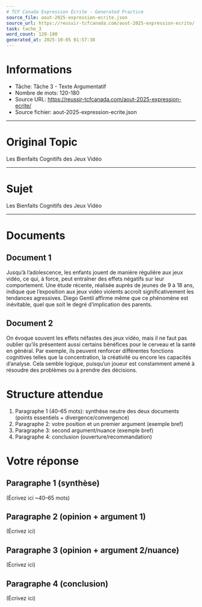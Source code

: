 ```yaml
---
# TCF Canada Expression Écrite - Generated Practice
source_file: aout-2025-expression-ecrite.json
source_url: https://reussir-tcfcanada.com/aout-2025-expression-ecrite/
task: tache_3
word_count: 120-180
generated_at: 2025-10-05 01:57:38
---
```


# Informations
- Tâche: Tâche 3 - Texte Argumentatif
- Nombre de mots: 120-180
- Source URL: https://reussir-tcfcanada.com/aout-2025-expression-ecrite/
- Source fichier: aout-2025-expression-ecrite.json

---

# Original Topic
Les Bienfaits Cognitifs des Jeux Vidéo

---

# Sujet
Les Bienfaits Cognitifs des Jeux Vidéo

---
# Documents
## Document 1
Jusqu’à l’adolescence, les enfants jouent de manière régulière aux jeux vidéo, ce qui, à force, peut entraîner des effets négatifs sur leur comportement. Une étude récente, réalisée auprès de jeunes de 9 à 18 ans, indique que l’exposition aux jeux vidéo violents accroît significativement les tendances agressives. Diego Gentil affirme même que ce phénomène est inévitable, quel que soit le degré d’implication des parents.

## Document 2
On évoque souvent les effets néfastes des jeux vidéo, mais il ne faut pas oublier qu’ils présentent aussi certains bénéfices pour le cerveau et la santé en général. Par exemple, ils peuvent renforcer différentes fonctions cognitives telles que la concentration, la créativité ou encore les capacités d’analyse. Cela semble logique, puisqu’un joueur est constamment amené à résoudre des problèmes ou à prendre des décisions.

# Structure attendue
1) Paragraphe 1 (40–65 mots): synthèse neutre des deux documents (points essentiels + divergence/convergence)
2) Paragraphe 2: votre position et un premier argument (exemple bref)
3) Paragraphe 3: second argument/nuance (exemple bref)
4) Paragraphe 4: conclusion (ouverture/recommandation)

# Votre réponse
## Paragraphe 1 (synthèse)
(Écrivez ici ~40–65 mots)

## Paragraphe 2 (opinion + argument 1)
(Écrivez ici)

## Paragraphe 3 (opinion + argument 2/nuance)
(Écrivez ici)

## Paragraphe 4 (conclusion)
(Écrivez ici)
